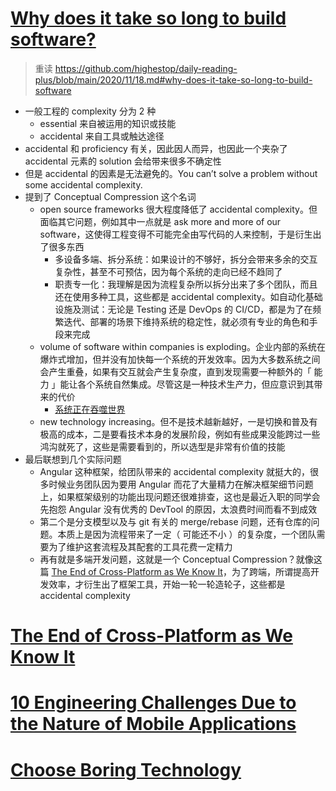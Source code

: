 # [Why does it take so long to build software?](https://www.simplethread.com/why-does-it-take-so-long-to-build-software/)

> 重读 https://github.com/highestop/daily-reading-plus/blob/main/2020/11/18.md#why-does-it-take-so-long-to-build-software

- 一般工程的 complexity 分为 2 种
    - essential 来自被运用的知识或技能
    - accidental 来自工具或触达途径
- accidental 和 proficiency 有关，因此因人而异，也因此一个夹杂了 accidental 元素的 solution 会给带来很多不确定性
- 但是 accidental 的因素是无法避免的。You can’t solve a problem without some accidental complexity.
- 提到了 Conceptual Compression 这个名词
    - open source frameworks 很大程度降低了 accidental complexity。但面临其它问题，例如其中一点就是 ask more and more of our software，这使得工程变得不可能完全由写代码的人来控制，于是衍生出了很多东西
        - 多设备多端、拆分系统：如果设计的不够好，拆分会带来多余的交互复杂性，甚至不可预估，因为每个系统的走向已经不趋同了
        - 职责专一化：我理解是因为流程复杂所以拆分出来了多个团队，而且还在使用多种工具，这些都是 accidental complexity。如自动化基础设施及测试：无论是 Testing 还是 DevOps 的 CI/CD，都是为了在频繁迭代、部署的场景下维持系统的稳定性，就必须有专业的角色和手段来完成
    - volume of software within companies is exploding。企业内部的系统在爆炸式增加，但并没有加快每一个系统的开发效率。因为大多数系统之间会产生重叠，如果有交互就会产生复杂度，直到发现需要一种额外的「 能力 」能让各个系统自然集成。尽管这是一种技术生产力，但应意识到其带来的代价
        - [系统正在吞噬世界](https://a16z.com/2011/08/20/why-software-is-eating-the-world/)
    - new technology increasing。但不是技术越新越好，一是切换和普及有极高的成本，二是要看技术本身的发展阶段，例如有些成果没能跨过一些鸿沟就死了，这些是需要看到的，所以选型是非常有价值的技能
- 最后联想到几个实际问题
    - Angular 这种框架，给团队带来的 accidental complexity 就挺大的，很多时候业务团队因为要用 Angular 而花了大量精力在解决框架细节问题上，如果框架级别的功能出现问题还很难排查，这也是最近入职的同学会先抱怨 Angular 没有优秀的 DevTool 的原因，太浪费时间而看不到成效
    - 第二个是分支模型以及与 git 有关的 merge/rebase 问题，还有仓库的问题。本质上是因为流程带来了一定（ 可能还不小 ）的复杂度，一个团队需要为了维护这套流程及其配套的工具花费一定精力
    - 再有就是多端开发问题，这就是一个 Conceptual Compression？就像这篇 [The End of Cross-Platform as We Know It](https://medium.com/swlh/the-end-of-cross-platform-as-we-know-it-dad658d96b8)，为了跨端，所谓提高开发效率，才衍生出了框架工具，开始一轮一轮造轮子，这些都是 accidental complexity

# [The End of Cross-Platform as We Know It](https://medium.com/swlh/the-end-of-cross-platform-as-we-know-it-dad658d96b8)

# [10 Engineering Challenges Due to the Nature of Mobile Applications](https://blog.pragmaticengineer.com/10-engineering-challenges-due-to-the-nature-of-mobile-applications/)

# [Choose Boring Technology](https://mcfunley.com/choose-boring-technology)
